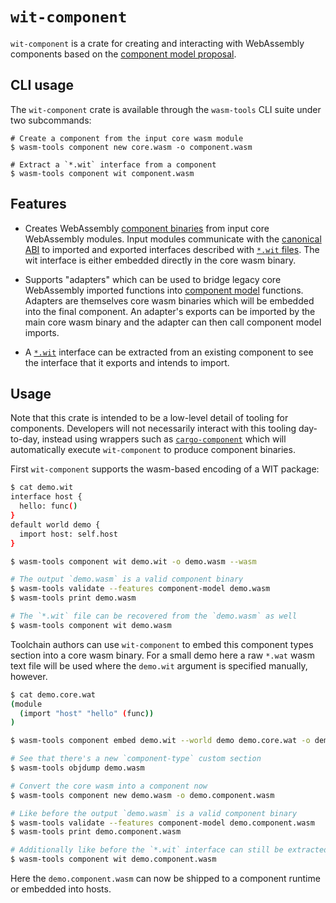# `wit-component`

`wit-component` is a crate for creating and interacting with WebAssembly
components based on the [component model proposal][model].

## CLI usage

The `wit-component` crate is available through the `wasm-tools` CLI suite under
two subcommands:

```
# Create a component from the input core wasm module
$ wasm-tools component new core.wasm -o component.wasm

# Extract a `*.wit` interface from a component
$ wasm-tools component wit component.wasm
```

## Features

* Creates WebAssembly [component binaries][model] from input core WebAssembly
  modules. Input modules communicate with the [canonical ABI] to imported and
  exported interfaces described with [`*.wit` files][wit]. The wit interface is
  either embedded directly in the core wasm binary.

* Supports "adapters" which can be used to bridge legacy core WebAssembly
  imported functions into [component model][model] functions. Adapters are
  themselves core wasm binaries which will be embedded into the final component.
  An adapter's exports can be imported by the main core wasm binary and the
  adapter can then call component model imports.

* A [`*.wit`][wit] interface can be extracted from an existing component to
  see the interface that it exports and intends to import.

[model]: https://github.com/webassembly/component-model
[canonical ABI]: https://github.com/WebAssembly/component-model/blob/main/design/mvp/CanonicalABI.md
[wit]: https://github.com/WebAssembly/component-model/blob/main/design/mvp/WIT.md

## Usage

Note that this crate is intended to be a low-level detail of tooling for
components. Developers will not necessarily interact with this tooling
day-to-day, instead using wrappers such as
[`cargo-component`](https://github.com/bytecodealliance/cargo-component) which
will automatically execute `wit-component` to produce component binaries.

First `wit-component` supports the wasm-based encoding of a WIT package:

```sh
$ cat demo.wit
interface host {
  hello: func()
}
default world demo {
  import host: self.host
}

$ wasm-tools component wit demo.wit -o demo.wasm --wasm

# The output `demo.wasm` is a valid component binary
$ wasm-tools validate --features component-model demo.wasm
$ wasm-tools print demo.wasm

# The `*.wit` file can be recovered from the `demo.wasm` as well
$ wasm-tools component wit demo.wasm
```

Toolchain authors can use `wit-component` to embed this component types section
into a core wasm binary. For a small demo here a raw `*.wat` wasm text file will
be used where the `demo.wit` argument is specified manually, however.

```sh
$ cat demo.core.wat
(module
  (import "host" "hello" (func))
)

$ wasm-tools component embed demo.wit --world demo demo.core.wat -o demo.wasm

# See that there's a new `component-type` custom section
$ wasm-tools objdump demo.wasm

# Convert the core wasm into a component now
$ wasm-tools component new demo.wasm -o demo.component.wasm

# Like before the output `demo.wasm` is a valid component binary
$ wasm-tools validate --features component-model demo.component.wasm
$ wasm-tools print demo.component.wasm

# Additionally like before the `*.wit` interface can still be extracted
$ wasm-tools component wit demo.component.wasm
```

Here the `demo.component.wasm` can now be shipped to a component runtime or
embedded into hosts.
